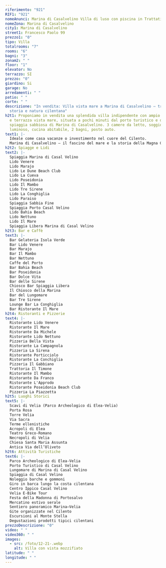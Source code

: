 ```yaml
---
riferimento: "921"
RIF1: "921"
nomeAnunci: Marina di Casalvelino Villa di luso con piscina in Trattativa
nomeZona: Marina di Casalvelino
city1: Marina di Casalvelino
street1: Francesco Paolo 99
prezzo1: "0"
tipo: Villa
totalrooms: "7"
rooms: "6"
bagni: "3"
zonam2: " "
floor: "1"
elevator: No
terrazzo: SI
prezzo: "0"
giardino: Si
garage: No
arredamenti: " "
patio: " "
corte: " "
descrizione: "In vendita: Villa vista mare a Marina di Casalvelino – tra relax,
  storia e natura cilentana"
h2t1: Proponiamo in vendita una splendida villa indipendente con ampio giardino
  e terrazza vista mare, situata a pochi minuti dal porto turistico e dalla
  spiaggia sabbiosa di Marina di Casalvelino. 3 camere da letto, soggiorno
  luminoso, cucina abitabile, 2 bagni, posto auto.
text1: |-
  Ideale come casa vacanze o investimento nel cuore del Cilento.
  Marina di Casalvelino – il fascino del mare e la storia della Magna Grecia.
h2t2: Spiagge e Lidi
text2: |-
  Spiaggia Marina di Casal Velino
  Lido Venere
  Lido Marajo
  Lido Le Dune Beach Club
  Lido La Cueva
  Lido Poseidonia
  Lido Il Mambo
  Lido Tre Sirene
  Lido La Conghiglia
  Lido Paraiso
  Spiaggia Sabbia Fine
  Spiaggia Porto Casal Velino
  Lido Bahia Beach
  Lido Nettuno
  Lido Il Mare
  Spiaggia Libera Marina di Casal Velino
h2t3: Bar e Caffè
text3: |-
  Bar Gelateria Isola Verde
  Bar Lido Venere
  Bar Marajo
  Bar Il Mambo
  Bar Nettuno
  Caffe del Porto
  Bar Bahia Beach
  Bar Poseidonia
  Bar Dolce Vita
  Bar delle Sirene
  Chiosco Bar Spiaggia Libera
  Il Chiosco della Marina
  Bar del Lungomare
  Bar Tre Sirene
  Lounge Bar La Conghiglia
  Bar Ristorante Il Mare
h2t4: Ristoranti e Pizzerie
text4: |-
  Ristorante Lido Venere
  Ristorante Il Mare
  Ristorante Da Michele
  Ristorante Lido Nettuno
  Pizzeria Bella Vista
  Ristorante La Campagnola
  Pizzeria La Sirena
  Ristorante Porticciolo
  Ristorante La Conchiglia
  Pizzeria Il Gabbiano
  Trattoria Il Timone
  Ristorante Il Mambo
  Ristorante Da Franco
  Ristorante L'Approdo
  Ristorante Poseidonia Beach Club
  Pizzeria La Piazzetta
h2t5: Luoghi Storici
text5: |-
  Scavi di Velia (Parco Archeologico di Elea-Velia)
  Porta Rosa
  Torre Velia
  Via Sacra
  Terme ellenistiche
  Acropoli di Elea
  Teatro Greco-Romano
  Necropoli di Velia
  Chiesa Santa Maria Assunta
  Antica Via dell’Oliveto
h2t6: Attività Turistiche
text6: |-
  Parco Archeologico di Elea-Velia
  Porto Turistico di Casal Velino
  Lungomare di Marina di Casal Velino
  Spiaggia di Casal Velino
  Noleggio barche e gommoni
  Giro in barca lungo la costa cilentana
  Centro Ippico Casal Velino
  Velia E-Bike Tour
  Festa della Madonna di Portosalvo
  Mercatino estivo serale
  Sentiero panoramico Marina–Velia
  Gite organizzate nel Cilento
  Escursioni al Monte Stella
  Degustazioni prodotti tipici cilentani
prezzoDescrizione: "0"
video: " "
video360: " "
images:
  - src: /foto/12-21-.webp
    alt: Villa con vista mozzifiato
latitude: " "
longitude: " "
---
```

